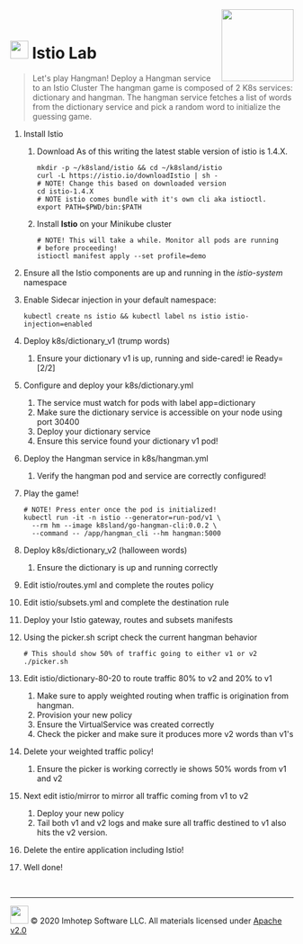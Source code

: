 <img src="../assets/k8sland.png" align="right" width="128" height="auto"/>

<br/>

# <img src="../assets/lab.png" width="32" height="auto"/> Istio Lab

> Let's play Hangman! Deploy a Hangman service to an Istio Cluster
> The hangman game is composed of 2 K8s services: dictionary and hangman. The hangman
> service fetches a list of words from the dictionary service and pick a random word to
> initialize the guessing game.

1. Install Istio

   1. Download
      As of this writing the latest stable version of istio is 1.4.X.

      ```shell
      mkdir -p ~/k8sland/istio && cd ~/k8sland/istio
      curl -L https://istio.io/downloadIstio | sh -
      # NOTE! Change this based on downloaded version
      cd istio-1.4.X
      # NOTE istio comes bundle with it's own cli aka istioctl.
      export PATH=$PWD/bin:$PATH
      ```

   2. Install **Istio** on your Minikube cluster

      ```shell
      # NOTE! This will take a while. Monitor all pods are running
      # before proceeding!
      istioctl manifest apply --set profile=demo
      ```

2. Ensure all the Istio components are up and running in the *istio-system* namespace
3. Enable Sidecar injection in your default namespace:

    ```shell
    kubectl create ns istio && kubectl label ns istio istio-injection=enabled
    ```

4. Deploy k8s/dictionary_v1 (trump words)
   1. Ensure your dictionary v1 is up, running and side-cared! ie Ready=[2/2]
5. Configure and deploy your k8s/dictionary.yml
   1. The service must watch for pods with label app=dictionary
   2. Make sure the dictionary service is accessible on your node using port 30400
   3. Deploy your dictionary service
   4. Ensure this service found your dictionary v1 pod!
6. Deploy the Hangman service in k8s/hangman.yml
   1. Verify the hangman pod and service are correctly configured!
7. Play the game!

    ```shell
    # NOTE! Press enter once the pod is initialized!
    kubectl run -it -n istio --generator=run-pod/v1 \
      --rm hm --image k8sland/go-hangman-cli:0.0.2 \
      --command -- /app/hangman_cli --hm hangman:5000
    ```

8. Deploy k8s/dictionary_v2 (halloween words)
   1. Ensure the dictionary is up and running correctly
9. Edit istio/routes.yml and complete the routes policy
10. Edit istio/subsets.yml and complete the destination rule
11. Deploy your Istio gateway, routes and subsets manifests
12. Using the picker.sh script check the current hangman behavior

    ```shell
    # This should show 50% of traffic going to either v1 or v2
    ./picker.sh
    ```

13. Edit istio/dictionary-80-20 to route traffic 80% to v2 and 20% to v1
    1. Make sure to apply weighted routing when traffic is origination from hangman.
    2. Provision your new policy
    3. Ensure the VirtualService was created correctly
    4. Check the picker and make sure it produces more v2 words than v1's
14. Delete your weighted traffic policy!
    1. Ensure the picker is working correctly ie shows 50% words from v1 and v2
15. Next edit istio/mirror to mirror all traffic coming from v1 to v2
    1. Deploy your new policy
    2. Tail both v1 and v2 logs and make sure all traffic destined to v1 also hits the v2 version.
16. Delete the entire application including Istio!
17. Well done!

<br/>

---
<img src="../assets/imhotep_logo.png" width="32" height="auto"/> © 2020 Imhotep Software LLC.
All materials licensed under [Apache v2.0](http://www.apache.org/licenses/LICENSE-2.0)
